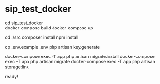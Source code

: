# sip_test_docker
cd sip_test_docker  
docker-compose build
docker-compose up

cd ./src
composer install
npm install

cp .env.example .env
php artisan key:generate

docker-compose exec -T app php artisan migrate:install
docker-compose exec -T app php artisan migrate
docker-compose exec -T app php artisan storage:link

ready!
